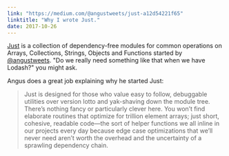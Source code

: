 ```yaml
---
link: "https://medium.com/@angustweets/just-a12d54221f65"
linktitle: "Why I wrote Just."
date: 2017-10-26
---
```


[Just](https://github.com/angus-c/just) is a collection of dependency-free modules for common operations 
on Arrays, Collections, Strings, Objects and Functions started by [@angustweets](http://twitter.com/angustweets). 
"Do we really need something like that when we have Lodash?" you might ask.

Angus does a great job explaining why he started Just: 

> Just is designed for those who value easy to follow, debuggable utilities over version lotto and yak-shaving down the module tree. There’s nothing fancy or particularly clever here. You won’t find elaborate routines that optimize for trillion element arrays; just short, cohesive, readable code––the sort of helper functions we all inline in our projects every day because edge case optimizations that we’ll never need aren’t worth the overhead and the uncertainty of a sprawling dependency chain.

